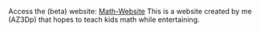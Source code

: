 Access the (beta) website: [Math-Website](https://az3dp.github.io/Math-Website/)
This is a website created by me (AZ3Dp) that hopes to teach kids math while entertaining. 
